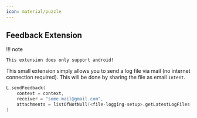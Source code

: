 ```yaml
---
icon: material/puzzle
---
```


## Feedback Extension

!!! note

    This extension does only support android!

This small extension simply allows you to send a log file via mail (no internet connection required). This will be done by sharing the file as email `Intent`.

```kotlin
L.sendFeedback(
    context = context, 
    receiver = "some.mail@gmail.com",
    attachments = listOfNotNull(<file-logging-setup>.getLatestLogFiles())  
)
```